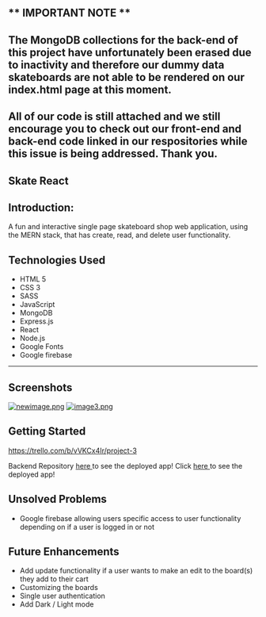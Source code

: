 ## ** IMPORTANT NOTE **

## The MongoDB collections for the back-end of this project have unfortunately been erased due to inactivity and therefore our dummy data skateboards are not able to be rendered on our index.html page at this moment. 

## All of our code is still attached and we still encourage you to check out our front-end and back-end code linked in our respositories while this issue is being addressed. Thank you. 

## Skate React
## Introduction: 
A fun and interactive single page skateboard shop web application, using the MERN stack, that has create, read, and delete user functionality. 

## Technologies Used 
* HTML 5
* CSS 3
* SASS
* JavaScript
* MongoDB
* Express.js
* React
* Node.js
* Google Fonts
* Google firebase
---
## Screenshots
[![newimage.png](https://i.postimg.cc/4yQTtBfW/newimage.png)](https://postimg.cc/9w0SHPq9)
[![image3.png](https://i.postimg.cc/xTP0bTq9/image3.png)](https://postimg.cc/RNNrkmcY)

## Getting Started 
https://trello.com/b/vVKCx4Ir/project-3

Backend Repository <a href ="https://github.com/danzoboyo10/skate-react-backend" target="_blank"/> here </a> to see the deployed app!
Click <a href ="https://skate-react.netlify.app/" target="_blank"/> here </a> to see the deployed app!

## Unsolved Problems
* Google firebase allowing users specific access to user functionality depending on if a user is logged in or not


## Future Enhancements
- Add update functionality if a user wants to make an edit to the board(s) they add to their cart
- Customizing the boards
- Single user authentication 
- Add Dark / Light mode







